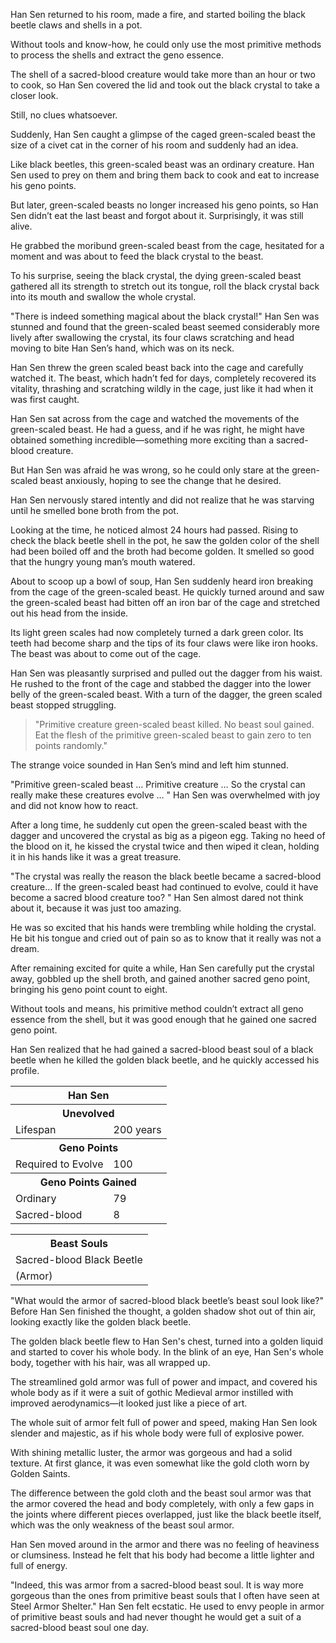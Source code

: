 Han Sen returned to his room, made a fire, and started boiling the black beetle claws and shells in a pot.

Without tools and know-how, he could only use the most primitive methods to process the shells and extract the geno essence.

The shell of a sacred-blood creature would take more than an hour or two to cook, so Han Sen covered the lid and took out the black crystal to take a closer look.

Still, no clues whatsoever.

Suddenly, Han Sen caught a glimpse of the caged green-scaled beast the size of a civet cat in the corner of his room and suddenly had an idea.

Like black beetles, this green-scaled beast was an ordinary creature. Han Sen used to prey on them and bring them back to cook and eat to increase his geno points.

But later, green-scaled beasts no longer increased his geno points, so Han Sen didn’t eat the last beast and forgot about it. Surprisingly, it was still alive.

He grabbed the moribund green-scaled beast from the cage, hesitated for a moment and was about to feed the black crystal to the beast.

To his surprise, seeing the black crystal, the dying green-scaled beast gathered all its strength to stretch out its tongue, roll the black crystal back into its mouth and swallow the whole crystal.

"There is indeed something magical about the black crystal!" Han Sen was stunned and found that the green-scaled beast seemed considerably more lively after swallowing the crystal, its four claws scratching and head moving to bite Han Sen’s hand, which was on its neck.

Han Sen threw the green scaled beast back into the cage and carefully watched it. The beast, which hadn’t fed for days, completely recovered its vitality, thrashing and scratching wildly in the cage, just like it had when it was first caught.

Han Sen sat across from the cage and watched the movements of the green-scaled beast. He had a guess, and if he was right, he might have obtained something incredible—something more exciting than a sacred-blood creature.

But Han Sen was afraid he was wrong, so he could only stare at the green-scaled beast anxiously, hoping to see the change that he desired.

Han Sen nervously stared intently and did not realize that he was starving until he smelled bone broth from the pot.

Looking at the time, he noticed almost 24 hours had passed. Rising to check the black beetle shell in the pot, he saw the golden color of the shell had been boiled off and the broth had become golden. It smelled so good that the hungry young man’s mouth watered.

About to scoop up a bowl of soup, Han Sen suddenly heard iron breaking from the cage of the green-scaled beast. He quickly turned around and saw the green-scaled beast had bitten off an iron bar of the cage and stretched out his head from the inside.

Its light green scales had now completely turned a dark green color. Its teeth had become sharp and the tips of its four claws were like iron hooks. The beast was about to come out of the cage.

Han Sen was pleasantly surprised and pulled out the dagger from his waist. He rushed to the front of the cage and stabbed the dagger into the lower belly of the green-scaled beast. With a turn of the dagger, the green scaled beast stopped struggling.

> "Primitive creature green-scaled beast killed. No beast soul gained. Eat the flesh of the primitive green-scaled beast to gain zero to ten points randomly."

The strange voice sounded in Han Sen’s mind and left him stunned.

"Primitive green-scaled beast … Primitive creature … So the crystal can really make these creatures evolve … " Han Sen was overwhelmed with joy and did not know how to react.

After a long time, he suddenly cut open the green-scaled beast with the dagger and uncovered the crystal as big as a pigeon egg. Taking no heed of the blood on it, he kissed the crystal twice and then wiped it clean, holding it in his hands like it was a great treasure.

"The crystal was really the reason the black beetle became a sacred-blood creature… If the green-scaled beast had continued to evolve, could it have become a sacred blood creature too? " Han Sen almost dared not think about it, because it was just too amazing.

He was so excited that his hands were trembling while holding the crystal. He bit his tongue and cried out of pain so as to know that it really was not a dream.

After remaining excited for quite a while, Han Sen carefully put the crystal away, gobbled up the shell broth, and gained another sacred geno point, bringing his geno point count to eight.

Without tools and means, his primitive method couldn’t extract all geno essence from the shell, but it was good enough that he gained one sacred geno point.

Han Sen realized that he had gained a sacred-blood beast soul of a black beetle when he killed the golden black beetle, and he quickly accessed his profile.

<div class="tables">
  <table class="status">
    <tr>
      <th colspan="2">Han Sen</th>
    </tr><tr>
      <th class="note" colspan="2">Unevolved</th>
    </tr><tr>
      <td>Lifespan</td>
      <td>200 years</td>
    </tr><tr>
      <th colspan="2">Geno Points</th>
    </tr><tr>
      <td>Required to Evolve</td>
      <td>100</td>
    </tr><tr>
      <th colspan="2">Geno Points Gained</th>
    </tr><tr>
      <td>Ordinary</td>
      <td>79</td>
    </tr><tr>
      <td>Sacred-blood</td>
      <td>8</td>
    </tr>
  </table>
  <table class="beast">
    <tr>
      <th colspan="2">Beast Souls</th>
    </tr><tr>
      <td colspan="2">Sacred-blood Black Beetle</td>
    </tr><tr>
      <td colspan="2" class="note">(Armor)</td>
    </tr>
  </table>
  <!-- Han Sen: Not evolved. -->
  <!-- Status: None. -->
  <!-- Life span: 200 years. -->
  <!-- Required for evolution: 100 geno points. -->
  <!-- Geno points gained: 79 geno points; 8 sacred geno points. -->
  <!-- Beast soul gained: Sacred-blood black beetle. -->
  <!-- Type of sacred-blood black beetle’s beast soul: Armor. -->
  <!-- Beast soul gained: Sacred-blood black beetle. -->
</div>


"What would the armor of sacred-blood black beetle’s beast soul look like?" Before Han Sen finished the thought, a golden shadow shot out of thin air, looking exactly like the golden black beetle.

The golden black beetle flew to Han Sen's chest, turned into a golden liquid and started to cover his whole body. In the blink of an eye, Han Sen's whole body, together with his hair, was all wrapped up.

The streamlined gold armor was full of power and impact, and covered his whole body as if it were a suit of gothic Medieval armor instilled with improved aerodynamics—it looked just like a piece of art.

The whole suit of armor felt full of power and speed, making Han Sen look slender and majestic, as if his whole body were full of explosive power.

With shining metallic luster, the armor was gorgeous and had a solid texture. At first glance, it was even somewhat like the gold cloth worn by Golden Saints.

The difference between the gold cloth and the beast soul armor was that the armor covered the head and body completely, with only a few gaps in the joints where different pieces overlapped, just like the black beetle itself, which was the only weakness of the beast soul armor.

Han Sen moved around in the armor and there was no feeling of heaviness or clumsiness. Instead he felt that his body had become a little lighter and full of energy.

"Indeed, this was armor from a sacred-blood beast soul. It is way more gorgeous than the ones from primitive beast souls that I often have seen at Steel Armor Shelter." Han Sen felt ecstatic. He used to envy people in armor of primitive beast souls and had never thought he would get a suit of a sacred-blood beast soul one day.